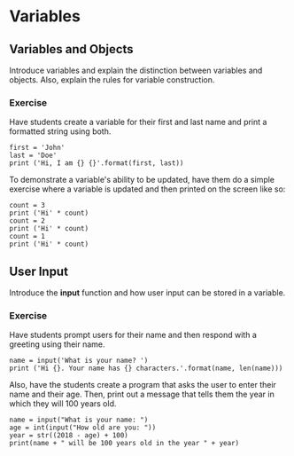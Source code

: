 # Variables
## Variables and Objects
Introduce variables and explain the distinction between variables
and objects. Also, explain the rules for variable construction.

### Exercise
Have students create a variable for their first and last name
and print a formatted string using both.

```python3
first = 'John'
last = 'Doe'
print ('Hi, I am {} {}'.format(first, last))
```

To demonstrate a variable's ability to be updated, have them do a simple exercise
where a variable is updated and then printed on the screen like so:

```python3
count = 3
print ('Hi' * count)
count = 2
print ('Hi' * count)
count = 1
print ('Hi' * count)
```

## User Input
Introduce the **input** function and how user input can be stored in
a variable.

### Exercise
Have students prompt users for their name and then respond with a greeting 
using their name.

```python3
name = input('What is your name? ')
print ('Hi {}. Your name has {} characters.'.format(name, len(name)))
```

Also, have the students create a program that asks the user to enter their
name and their age. Then, print out a message that tells them the year in
which they will 100 years old.

```python3
name = input("What is your name: ")
age = int(input("How old are you: "))
year = str((2018 - age) + 100)
print(name + " will be 100 years old in the year " + year)
```